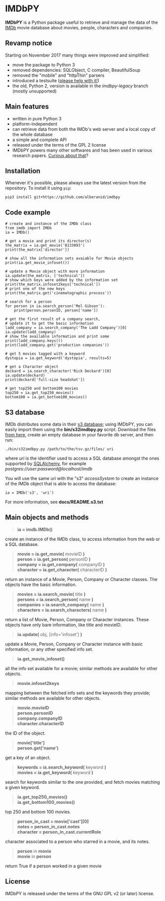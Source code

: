 # IMDbPY

**IMDbPY** is a Python package useful to retrieve and manage the data of the [IMDb][imdb] movie database about movies, people, characters and companies.


## Revamp notice

Starting on November 2017 many things were improved and simplified:

- move the package to Python 3
- removed dependencies: SQLObject, C compiler, BeautifulSoup
- removed the "mobile" and "httpThin" parsers
- introduced a testsuite ([please help with it!][testsuite])
- the old, Python 2, version is available in the *imdbpy-legacy* branch (mostly unsupported)


## Main features

* written in pure Python 3
* platform-independent
* can retrieve data from both the IMDb's web server and a local copy of the whole database
* a simple and complete API
* released under the terms of the GPL 2 license
* IMDbPY powers many other softwares and has been used in various research papers. [Curious about that][ecosystem]?


## Installation

Whenever it's possible, please always use the latest version from the repository.  To install it using `pip`:

    pip3 install git+https://github.com/alberanid/imdbpy


## Code example

    # create and instance of the IMDb class
    from imdb import IMDb
    ia = IMDb()

    # get a movie and print its director(s)
    the_matrix = ia.get_movie('0133093')
    print(the_matrix['director'])

    # show all the information sets avaiable for Movie objects
    print(ia.get_movie_infoset())

    # update a Movie object with more information
    ia.update(the_matrix, ['technical'])
    # show which keys were added by the information set
    print(the_matrix.infoset2keys['technical'])
    # print one of the new keys
    print(the_matrix.get('cinematographic process'))

    # search for a person
    for person in ia.search_person('Mel Gibson'):
        print(person.personID, person['name'])

    # get the first result of a company search,
    # update it to get the basic information
    ladd_company = ia.search_company('The Ladd Company')[0]
    ia.update(ladd_company)
    # show the available information and print some
    print(ladd_company.keys())
    print(ladd_company.get('production companies'))

    # get 5 movies tagged with a keyword
    dystopia = ia.get_keyword('dystopia', results=5)

    # get a Character object
    deckard = ia.search_character('Rick Deckard')[0]
    ia.update(deckard)
    print(deckard['full-size headshot'])

    # get top250 and bottom100 movies
    top250 = ia.get_top250_movies()
    bottom100 = ia.get_bottom100_movies()


## S3 database

IMDb distributes some data in their [s3 database][interface]; using IMDbPY, you can easily import them using the **bin/s32imdbpy.py** script. Download the files [from here][s3dataset], create an empty database in your favorite db server, and then run:

    ./bin/s32imdbpy.py /path/to/the/tsv.gz/files/ uri

where *uri* is the identifier used to access a SQL database amongst the ones supported by [SQLAlchemy][sqlalchemy], for example *postgres://user:password@localhost/imdb*

You will use the same uri with the "s3" *accessSystem* to create an instance of the IMDb object that is able to access the database:

    ia = IMDb('s3', 'uri')

For more information, see **docs/README.s3.txt**


## Main objects and methods

> **ia = imdb.IMDb()**

create an instance of the IMDb class, to access information from the web or a SQL database.

> **movie = ia.get_movie(** movieID **)**<br>
> **person = ia.get_person(** personID **)**<br>
> **company = ia.get_company(** companyID **)**<br>
> **character = ia.get_character(** characterID **)**

return an instance of a Movie, Person, Company or Character classes. The objects have the basic information.

> **movies = ia.search_movie(** title **)**<br>
> **persons = ia.search_person(** name **)**<br>
> **companies = ia.search_company(** name **)**<br>
> **characters = ia.search_characters(** name **)**

return a list of Movie, Person, Company or Character instances. These objects have only bare information, like title and movieID.

> **ia.update(** obj, [info='infoset'] **)**

update a Movie, Person, Company or Character instance with basic information, or any other specified info set.

> **ia.get_movie_infoset()**

all the info set available for a movie; similar methods are available for other objects.

> **movie.infoset2keys**

mapping between the fetched info sets and the keywords they provide; similar methods are available for other objects.

> **movie.movieID**<br>
> **person.personID**<br>
> **company.companyID**<br>
> **character.characterID**

the ID of the object.

> **movie['title']**<br>
> **person.get('name')**

get a key of an object.

> **keywords = ia.search_keyword(** keyword **)**<br>
> **movies = ia.get_keyword(** keyword **)**

search for keywords similar to the one provided, and fetch movies matching a given keyword.

> **ia.get_top250_movies()**<br>
> **ia.get_bottom100_movies()**

top 250 and bottom 100 movies.

> **person_in_cast = movie['cast'][0]**<br>
> **notes = person_in_cast.notes**<br>
> **character = person_in_cast.currentRole**

character associated to a person who starred in a movie, and its notes.

> **person** in **movie**<br>
> **movie** in **person**

return True if a person worked in a given movie


## License

IMDbPY is released under the terms of the GNU GPL v2 (or later) license.

[imdb]: http://imdb.com
[ecosystem]: http://imdbpy.sourceforge.net/ecosystem.html
[testsuite]: https://sourceforge.net/p/imdbpy/mailman/message/36107729/
[interface]: http://www.imdb.com/interfaces/
[s3dataset]: https://datasets.imdbws.com/
[sqlalchemy]: https://www.sqlalchemy.org/
